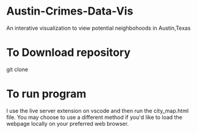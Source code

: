 # Austin-Crimes-Data-Vis
An interative visualization to view potential neighbohoods in Austin,Texas


# To Download repository
git clone <repository link>
  
# To run program
I use the live server extension on vscode and then run the city_map.html file. You may choose to use a different method if you'd like to load the webpage locally on your preferred web browser.

